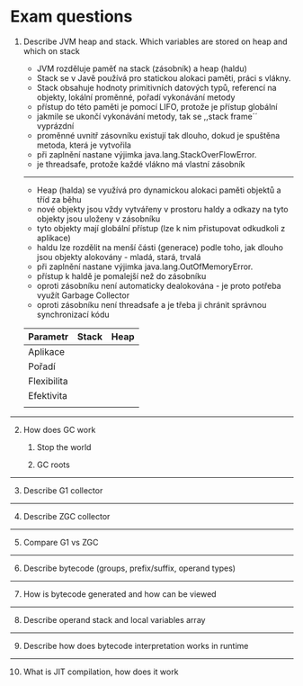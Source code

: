# Exam questions

1. Describe JVM heap and stack. Which variables are stored on heap and which on stack

    - JVM rozděluje paměť na stack (zásobník) a heap (haldu)
    - Stack se v Javě používá pro statickou alokaci paměti, práci s vlákny.
    - Stack obsahuje hodnoty primitivních datových typů, referencí na objekty, lokální proměnné, pořadí vykonávání metody
    - přístup do této paměti je pomocí LIFO, protože je přístup globální
    - jakmile se ukončí vykonávání metody, tak se ,,stack frame´´ vyprázdní
    - proměnné uvnitř zásovníku existují tak dlouho, dokud je spuštěna metoda, která je vytvořila
    - při zaplnění nastane výjimka java.lang.StackOverFlowError.
    - je threadsafe, protože každé vlákno má vlastní zásobník

    ---

    - Heap (halda) se využívá pro dynamickou alokaci paměti objektů a tříd za běhu
    - nové objekty jsou vždy vytvářeny v prostoru haldy a odkazy na tyto objekty jsou uloženy v zásobníku
    - tyto objekty mají globální přístup (lze k nim přistupovat odkudkoli z aplikace)
    - haldu lze rozdělit na menší části (generace) podle toho, jak dlouho jsou objekty alokovány - mladá, stará, trvalá
    - při zaplnění nastane výjimka java.lang.OutOfMemoryError.
    - přístup k haldě je pomalejší než do zásobníku
    - oproti zásobníku není automaticky dealokována - je proto potřeba využít Garbage Collector
    - oproti zásobníku není threadsafe a je třeba ji chránit správnou synchronizací kódu


    | **Parametr** | **Stack** | **Heap** |
    |--------------|-----------|----------|
    | Aplikace     |           |          |
    | Pořadí       |           |          |
    | Flexibilita  |           |          |
    | Efektivita   |           |          |
    |              |           |          |

---

2. How does GC work

    1. Stop the world
  
  
    2. GC roots

---

3. Describe G1 collector

---

4. Describe ZGC collector

---

5. Compare G1 vs ZGC

---

6. Describe bytecode (groups, prefix/suffix, operand types)

---

7. How is bytecode generated and how can be viewed

---

8. Describe operand stack and local variables array

---

9. Describe how does bytecode interpretation works in runtime

---

10. What is JIT compilation, how does it work

